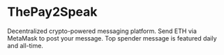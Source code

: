 # ThePay2Speak
Decentralized crypto-powered messaging platform.
Send ETH via MetaMask to post your message.
Top spender message is featured daily and all-time.
